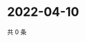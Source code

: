 # 2022-04-10

共 0 条

<!-- BEGIN WEIBO -->
<!-- 最后更新时间 Sun Apr 10 2022 10:54:09 GMT+0800 (China Standard Time) -->

<!-- END WEIBO -->
